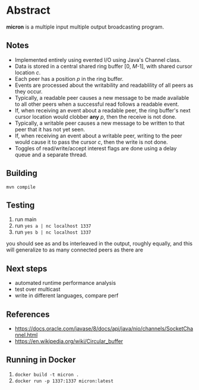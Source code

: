 # Abstract

**micron** is a multiple input multiple output broadcasting program.

## Notes

* Implemented entirely using evented I/O using Java's Channel class.
* Data is stored in a central shared ring buffer [0, _M_-1], with shared cursor location _c_.
* Each peer has a position _p_ in the ring buffer.
* Events are processed about the writability and readablility of all peers as they occur.
* Typically, a readable peer causes a new message to be made available to all other peers when a successful read follows a readable event.
* If, when receiving an event about a readable peer, the ring buffer's next cursor location would clobber **any** _p_, then the receive is not done.
* Typically, a writable peer causes a new message to be written to that peer that it has not yet seen.
* If, when receiving an event about a writable peer, writing to the peer would cause it to pass the cursor _c_, then the write is not done.
* Toggles of read/write/accept interest flags are done using a delay queue and a separate thread.
## Building

``mvn compile``

## Testing

1. run main
2. run `yes a | nc localhost 1337`
3. run `yes b | nc localhost 1337`

you should see as and bs interleaved in the output, roughly equally, and this will generalize to as many connected peers as there are

## Next steps

* automated runtime performance analysis
* test over multicast
* write in different languages, compare perf

## References

* https://docs.oracle.com/javase/8/docs/api/java/nio/channels/SocketChannel.html
* https://en.wikipedia.org/wiki/Circular_buffer

## Running in Docker

1. `docker build -t micron .`
1. `docker run -p 1337:1337 micron:latest`